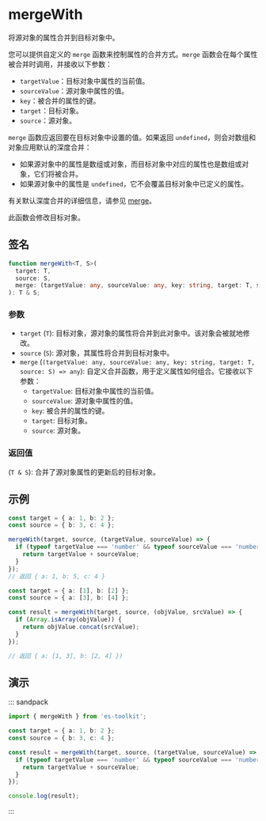 # mergeWith

将源对象的属性合并到目标对象中。

您可以提供自定义的 `merge` 函数来控制属性的合并方式。`merge` 函数会在每个属性被合并时调用，并接收以下参数：

- `targetValue`：目标对象中属性的当前值。
- `sourceValue`：源对象中属性的值。
- `key`：被合并的属性的键。
- `target`：目标对象。
- `source`：源对象。

`merge` 函数应返回要在目标对象中设置的值。如果返回 `undefined`，则会对数组和对象应用默认的深度合并：

- 如果源对象中的属性是数组或对象，而目标对象中对应的属性也是数组或对象，它们将被合并。
- 如果源对象中的属性是 `undefined`，它不会覆盖目标对象中已定义的属性。

有关默认深度合并的详细信息，请参见 [merge](./merge.md)。

此函数会修改目标对象。

## 签名

```typescript
function mergeWith<T, S>(
  target: T,
  source: S,
  merge: (targetValue: any, sourceValue: any, key: string, target: T, source: S) => any
): T & S;
```

### 参数

- `target` (`T`): 目标对象，源对象的属性将合并到此对象中。该对象会被就地修改。
- `source` (`S`): 源对象，其属性将合并到目标对象中。
- `merge` (`(targetValue: any, sourceValue: any, key: string, target: T, source: S) => any`): 自定义合并函数，用于定义属性如何组合。它接收以下参数：
  - `targetValue`: 目标对象中属性的当前值。
  - `sourceValue`: 源对象中属性的值。
  - `key`: 被合并的属性的键。
  - `target`: 目标对象。
  - `source`: 源对象。

### 返回值

(`T & S`): 合并了源对象属性的更新后的目标对象。

## 示例

```typescript
const target = { a: 1, b: 2 };
const source = { b: 3, c: 4 };

mergeWith(target, source, (targetValue, sourceValue) => {
  if (typeof targetValue === 'number' && typeof sourceValue === 'number') {
    return targetValue + sourceValue;
  }
});
// 返回 { a: 1, b: 5, c: 4 }

const target = { a: [1], b: [2] };
const source = { a: [3], b: [4] };

const result = mergeWith(target, source, (objValue, srcValue) => {
  if (Array.isArray(objValue)) {
    return objValue.concat(srcValue);
  }
});

// 返回 { a: [1, 3], b: [2, 4] })
```

## 演示

::: sandpack

```typescript
import { mergeWith } from 'es-toolkit';

const target = { a: 1, b: 2 };
const source = { b: 3, c: 4 };

const result = mergeWith(target, source, (targetValue, sourceValue) => {
  if (typeof targetValue === 'number' && typeof sourceValue === 'number') {
    return targetValue + sourceValue;
  }
});

console.log(result);
```

:::
